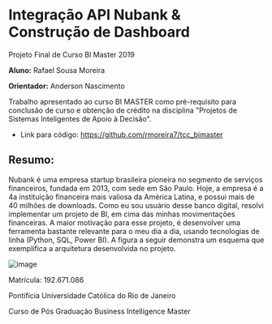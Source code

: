 # Integração API Nubank & Construção de Dashboard
Projeto Final de Curso BI Master 2019


**Aluno:** Rafael Sousa Moreira

**Orientador:** Anderson Nascimento



Trabalho apresentado ao curso BI MASTER como pré-requisito para conclusão de curso e obtenção de crédito na disciplina "Projetos de Sistemas Inteligentes de Apoio à Decisão".
  * Link para código: https://github.com/rmoreira7/tcc_bimaster


<h2> Resumo: </h2>

Nubank é uma empresa startup brasileira pioneira no segmento de serviços financeiros, fundada em 2013, com sede em São Paulo. Hoje, a empresa é a 4a instituição financeira mais valiosa da América Latina, e possui mais de 40 milhões de downloads. Como eu sou usuário desse banco digital, resolvi implementar um projeto de BI, em cima das minhas movimentações financeiras. A maior motivação para esse projeto, é desenvolver uma ferramenta bastante relevante para o meu dia a dia, usando tecnologias de linha (Python, SQL, Power BI). A figura a seguir demonstra um esquema que exemplifica a arquitetura desenvolvida no projeto.


![image](https://user-images.githubusercontent.com/57774097/122838071-abf3ae80-d2cb-11eb-90a9-32bd5f229362.png)



Matrícula: 192.671.086

Pontifícia Universidade Católica do Rio de Janeiro

Curso de Pós Graduação Business Intelligence Master
